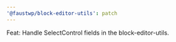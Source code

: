 ```yaml
---
'@faustwp/block-editor-utils': patch
---
```


Feat: Handle SelectControl fields in the block-editor-utils.
